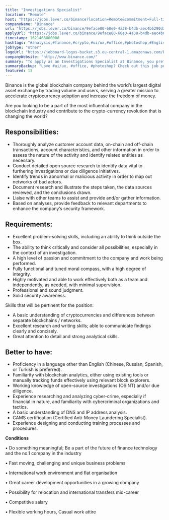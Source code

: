 ```yaml
---
title: "Investigations Specialist"
location: "Remote"
host: "https://jobs.lever.co/binance?location=Remote&commitment=Full-time%3A%20Remote"
companyName: "Binance"
url: "https://jobs.lever.co/binance/9eface80-60e0-4a38-b4db-aec4b6290d39"
applyUrl: "https://jobs.lever.co/binance/9eface80-60e0-4a38-b4db-aec4b6290d39/apply"
timestamp: 1621468800000
hashtags: "#analysis,#finance,#crypto,#ui/ux,#office,#photoshop,#English"
jobType: "other"
logoUrl: "https://jobboard-logos-bucket.s3.eu-central-1.amazonaws.com/binance"
companyWebsite: "http://www.binance.com/"
summary: "To apply as an Investigations Specialist at Binance, you preferably need to have some knowledge of: #analysis, #finance, #crypto."
summaryBackup: "Love #ui/ux, #office, #photoshop? Check out this job post!"
featured: 13
---
```


Binance is the global blockchain company behind the world’s largest digital asset exchange by trading volume and users, serving a greater mission to accelerate cryptocurrency adoption and increase the freedom of money.

Are you looking to be a part of the most influential company in the blockchain industry and contribute to the crypto-currency revolution that is changing the world?

## Responsibilities:

*   Thoroughly analyze customer account data, on-chain and off-chain transactions, account characteristics, and other information in order to assess the nature of the activity and identify related entities as necessary.
*   Conduct detailed open source research to identify data vital to furthering investigations or due diligence initiatives.
*   Identify trends in abnormal or malicious activity in order to map out networks of bad actors.
*   Document research and illustrate the steps taken, the data sources reviewed, and the conclusions drawn.
*   Liaise with other teams to assist and provide and/or gather information.
*   Based on analyses, provide feedback to relevant departments to enhance the company’s security framework.

## Requirements:

*   Excellent problem-solving skills, including an ability to think outside the box.
*   The ability to think critically and consider all possibilities, especially in the context of an investigation.
*   A high level of passion and commitment to the company and work being performed.
*   Fully functional and tuned moral compass, with a high degree of integrity.
*   Highly motivated and able to work effectively both as a team and independently, as needed, with minimal supervision.
*   Professional and sound judgment.
*   Solid security awareness.

Skills that will be pertinent for the position:

*   A basic understanding of cryptocurrencies and differences between separate blockchains / networks. 
*   Excellent research and writing skills; able to communicate findings clearly and concisely.
*   Great attention to detail and strong analytical skills.

## Better to have:

*   Proficiency in a language other than English (Chinese, Russian, Spanish, or Turkish is preferred).
*   Familiarity with blockchain analytics, either using existing tools or manually tracking funds effectively using relevant block explorers.
*   Working knowledge of open-source investigations (OSINT) and/or due diligence.
*   Experience researching and analyzing cyber-crime, especially if financial in nature, and familiarity with cybercriminal organizations and tactics.
*   A basic understanding of DNS and IP address analysis.
*   CAMS certification (Certified Anti-Money Laundering Specialist).
*   Experience designing and conducting training processes and procedures.

**Conditions**

• Do something meaningful; Be a part of the future of finance technology and the no.1 company in the industry

• Fast moving, challenging and unique business problems

• International work environment and flat organisation

• Great career development opportunities in a growing company

• Possibility for relocation and international transfers mid-career

• Competitive salary

• Flexible working hours, Casual work attire
